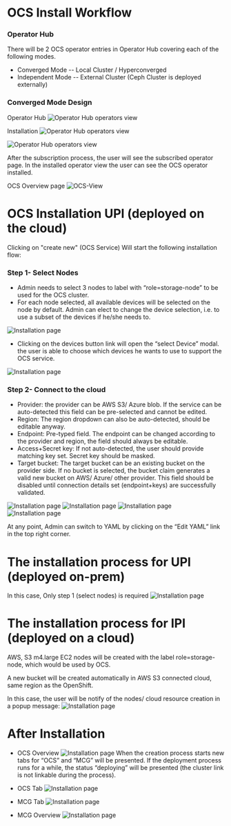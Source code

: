 # OCS Install Workflow

### Operator Hub

There will be 2 OCS operator entries in Operator Hub covering each of the following modes. 
* Converged Mode -- Local Cluster / Hyperconverged 
* Independent Mode -- External Cluster (Ceph Cluster is deployed externally)

### Converged Mode Design

Operator Hub
![Operator Hub operators view](img/OCS-operator-view.png)

Installation
![Operator Hub operators view](img/OCS-Install-step1.png)

![Operator Hub operators view](img/OCS-Install-step2.png)

After the subscription process, the user will see the subscribed operator page. 
In the installed operator view the user can see the OCS operator installed. 

OCS Overview page
![OCS-View](img/OCS-View.png)


# OCS Installation UPI (deployed on the cloud)

Clicking on "create new" (OCS Service) Will start the following installation flow: 
### Step 1- Select Nodes
 * Admin needs to select 3 nodes to label with “role=storage-node” to be used for the OCS cluster.
 * For each node selected, all available devices will be selected on the node by default.  Admin can elect to change the device selection, i.e. to use a subset of the devices if he/she needs to.

![Installation page](img/Create_new_OCS_01.png)

* Clicking on the devices button link will open  the “select Device” modal. the user is able to choose which devices he wants to use to support the OCS service.

![Installation page](img/Create_new_OCS_02.png)
### Step 2- Connect to the cloud
* Provider: the provider can be AWS S3/ Azure blob. If the service can be auto-detected this field can be pre-selected and cannot be edited. 
* Region: The region dropdown can also be auto-detected, should be editable anyway.
* Endpoint: Pre-typed field. The endpoint can be changed according to the provider and region, the field should always be editable. 
* Access+Secret key: If not auto-detected, the user should provide matching key set. Secret key should be masked. 
* Target bucket: The target bucket can be an existing bucket on the provider side. If no bucket is selected, the bucket claim generates a valid new bucket on AWS/ Azure/ other provider. This field should be disabled until connection details set (endpoint+keys) are successfully validated. 

![Installation page](img/Create_new_OCS_03.png)
![Installation page](img/Create_new_OCS_04.png)
![Installation page](img/Create_new_OCS_05.png)
![Installation page](img/Create_new_OCS_06.png)

At any point, Admin can switch to YAML by clicking on the “Edit YAML” link in the top right corner.

# The installation process for UPI (deployed on-prem)
In this case, Only step 1 (select nodes) is required
![Installation page](img/Create_new_OCS_01_UPI_ONPREM.png)

# The installation process for IPI (deployed on a cloud)
AWS, S3 m4.large EC2 nodes will be created with the label role=storage-node, which would be used by OCS.

A new bucket will be created automatically in AWS S3 connected cloud, same region as the OpenShift.

In this case, the user will be notify of the nodes/ cloud resource creation in a popup message: 
![Installation page](img/Create_new_OCS_01_IPI.png)

# After Installation
* OCS Overview
![Installation page](img/Installed_OCS_OCS_Overview.png)
When the creation process starts new tabs for “OCS” and “MCG” will be presented. If the deployment process runs for a while, the status “deploying” will be presented (the cluster link is not linkable during the process).

* OCS Tab
![Installation page](img/Installed_OCS_OCS_Tab.png)

* MCG Tab
![Installation page](img/Installed_OCS_MCG_Tab.png)

* MCG Overview
![Installation page](img/Installed_OCS_MCG_Overview.png)